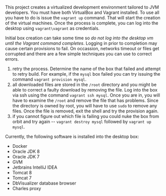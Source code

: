 This project creates a virtualized development environment tailored to JVM developers.  You must have both VirtualBox and Vagrant installed.  To use all you have
 to do is issue the `vagrant up` command.  That will start the creation of the virtual machines.  Once the process is complete, you can log into the desktop
using `vagrant\vagrant` as credentials. 


Initial box creation can take some time so _do not log into the desktop vm until the Vagrant command completes_.  Logging in prior to completion may cause
certain provisions to fail.  On occassion, networks timeout or files get corrupted and there are a few simple techniques you can use to correct errors.

1. retry the process.  Determine the name of the box that failed and attempt to retry build.  For example, if the `mysql` box failed you can
   try issuing the command `vagrant provision mysql`.
2. all downloaded files are stored in the `/root` directory and you might be able to correct a faulty download by removing the file.  Log
   into the box via ssh using the command `vagrant ssh mysql`.  Once you are in, you will have to examine the `/root` and remove the file
   that has problems.  Since the directory is owned by root, you will have to use `sudo` to remove any files.  Once the file is removed,
   exit the shell and try the provision again.
3. if you cannot figure out which file is failing you could nuke the box from orbit and try again -- `vagrant destroy mysql` followed by
   `vagrant up mysql`.

Currently, the following software is installed into the desktop box:

* Docker 
* Oracle JDK 8
* Oracle JDK 7
* GVM 
* Jetbrains IntelliJ IDEA 
* Tomcat 8 
* Tomcat 7 
* DbVisualizer database browser 
* Charles proxy 

